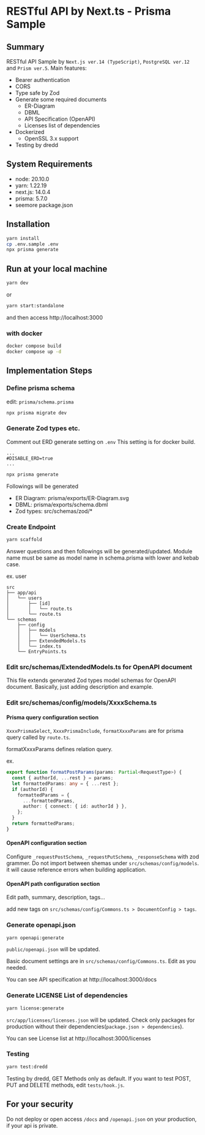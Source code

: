 # RESTful API by Next.ts - Prisma Sample

## Summary

RESTful API Sample by `Next.js ver.14 (TypeScript)`, `PostgreSQL ver.12` and `Prism ver.5`.
Main features:

- Bearer authentication
- CORS
- Type safe by Zod
- Generate some required documents
  - ER-Diagram
  - DBML
  - API Specification (OpenAPI)
  - Licenses list of dependencies
- Dockerized
  - OpenSSL 3.x support
- Testing by dredd

## System Requirements

- node: 20.10.0
- yarn: 1.22.19
- next.js: 14.0.4
- prisma: 5.7.0
- seemore package.json

## Installation

```zsh
yarn install
cp .env.sample .env
npx prisma generate
```

## Run at your local machine

```zsh
yarn dev
```

or

```zsh
yarn start:standalone
```

and then access http://localhost:3000

### with docker

```zsh
docker compose build
docker compose up -d
```

## Implementation Steps

### Define prisma schema

edit: `prisma/schema.prisma`

```zsh
npx prisma migrate dev
```

### Generate Zod types etc.

Comment out ERD generate setting on `.env`
This setting is for docker build.

```text:.env
...
#DISABLE_ERD=true
...
```

```zsh
npx prisma generate
```

Followings will be generated

- ER Diagram: prisma/exports/ER-Diagram.svg
- DBML: prisma/exports/schema.dbml
- Zod types: src/schemas/zod/\*

### Create Endpoint

```zsh
yarn scaffold
```

Answer questions and then followings will be generated/updated.
Module name must be same as model name in schema.prisma with lower and kebab case.

ex. user

```
src
├── app/api
│   └── users
│       ├── [id]
│       │   └── route.ts
│       └── route.ts
└── schemas
    ├── config
    │   ├── models
    │   │   └── UserSchema.ts
    │   ├── ExtendedModels.ts
    │   └── index.ts
    └── EntryPoints.ts
```

### Edit src/schemas/ExtendedModels.ts for OpenAPI document

This file extends generated Zod types model schemas for OpenAPI document.
Basically, just adding description and example.

### Edit src/schemas/config/models/XxxxSchema.ts

#### Prisma query configuration section

`XxxxPrismaSelect`, `XxxxPrismaInclude`, `formatXxxxParams` are for prisma query called by `route.ts`.

formatXxxxParams defines relation query.

ex.

```ts
export function formatPostParams(params: Partial<RequestType>) {
  const { authorId, ...rest } = params;
  let formattedParams: any = { ...rest };
  if (authorId) {
    formattedParams = {
      ...formattedParams,
      author: { connect: { id: authorId } },
    };
  }
  return formattedParams;
}
```

#### OpenAPI configuration section

Configure `_requestPostSchema`, `_requestPutSchema`, `_responseSchema` with zod grammer.
Do not import between shemas under `src/schemas/config/models`. it will cause reference errors when building application.

#### OpenAPI path configuration section

Edit path, summary, description, tags...

add new tags on `src/schemas/config/Commons.ts > DocumentConfig > tags`.

### Generate openapi.json

```zsh
yarn openapi:generate
```

`public/openapi.json` will be updated.

Basic document settings are in `src/schemas/config/Commons.ts`. Edit as you needed.

You can see API specification at http://localhost:3000/docs

### Generate LICENSE List of dependencies

```zsh
yarn license:generate
```

`src/app/licenses/licenses.json` will be updated.
Check only packages for production without their dependencies(`package.json > dependencies`).

You can see License list at http://localhost:3000/licenses

### Testing

```zsh
yarn test:dredd
```

Testing by dredd, GET Methods only as default.
If you want to test POST, PUT and DELETE methods, edit `tests/hook.js`.

## For your security

Do not deploy or open access `/docs` and `/openapi.json` on your production, if your api is private.
